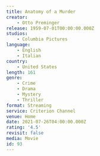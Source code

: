 ```yaml
---
title: Anatomy of a Murder
creator:
    - Otto Preminger
release: 1959-07-01T00:00:00.000Z
studios:
    - Columbia Pictures
language:
    - English
    - Italian
country:
    - United States
length: 161
genre:
    - Crime
    - Drama
    - Mystery
    - Thriller
format: Streaming
service: Criterion Channel
venue: Home
date: 2021-07-26T04:00:00.000Z
rating: '4.5'
revisit: false
media: Movie
id: 93
---
```



